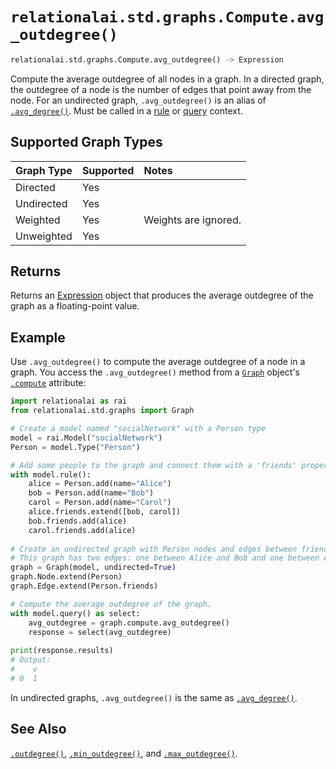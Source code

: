 # `relationalai.std.graphs.Compute.avg_outdegree()`

```python
relationalai.std.graphs.Compute.avg_outdegree() -> Expression
```

Compute the average outdegree of all nodes in a graph.
In a directed graph, the outdegree of a node is the number of edges that point away from the node.
For an undirected graph, `.avg_outdegree()` is an alias of [`.avg_degree()`](./avg_degree.md).
Must be called in a [rule](../../../Model/rule.md) or [query](../../../Model/query.md) context.

## Supported Graph Types

| Graph Type | Supported | Notes |
| :--- | :--- | :------ |
| Directed | Yes |   |
| Undirected | Yes |   |
| Weighted | Yes | Weights are ignored. |
| Unweighted | Yes |   |

## Returns

Returns an [Expression](../../../Expression.md) object that
produces the average outdegree of the graph as a floating-point value.

## Example

Use `.avg_outdegree()` to compute the average outdegree of a node in a graph.
You access the `.avg_outdegree()` method from a [`Graph`](../Graph.md) object's
[`.compute`](../Graph/compute.md) attribute:

```python
import relationalai as rai
from relationalai.std.graphs import Graph

# Create a model named "socialNetwork" with a Person type
model = rai.Model("socialNetwork")
Person = model.Type("Person")

# Add some people to the graph and connect them with a 'friends' property.
with model.rule():
    alice = Person.add(name="Alice")
    bob = Person.add(name="Bob")
    carol = Person.add(name="Carol")
    alice.friends.extend([bob, carol])
    bob.friends.add(alice)
    carol.friends.add(alice)
    
# Create an undirected graph with Person nodes and edges between friends.
# This graph has two edges: one between Alice and Bob and one between Alice and Carol.
graph = Graph(model, undirected=True)
graph.Node.extend(Person)
graph.Edge.extend(Person.friends)

# Compute the average outdegree of the graph.
with model.query() as select:
    avg_outdegree = graph.compute.avg_outdegree()
    response = select(avg_outdegree)
    
print(response.results)
# Output:
#    v
# 0  1
```

In undirected graphs, `.avg_outdegree()` is the same as [`.avg_degree()`](./max_degree.md).

## See Also

[`.outdegree()`](./outdegree.md), [`.min_outdegree()`](./max_outdegree.md), and [`.max_outdegree()`](./max_outdegree.md).
